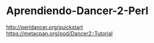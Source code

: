 # Aprendiendo-Dancer-2-Perl  
  
  http://perldancer.org/quickstart  
  https://metacpan.org/pod/Dancer2::Tutorial
